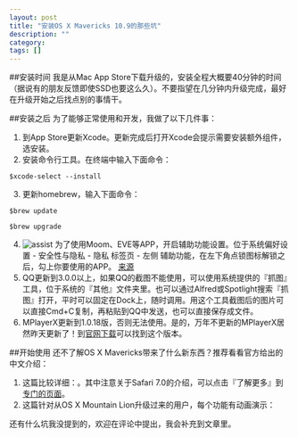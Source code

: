 ```yaml
---
layout: post
title: "安装OS X Mavericks 10.9的那些坑"
description: ""
category: 
tags: []
---
```


##安装时间
我是从Mac App Store下载升级的，安装全程大概要40分钟的时间（据说有的朋友反馈即使SSD也要这么久）。不要指望在几分钟内升级完成，最好在升级开始之后找点别的事情干。

##安装之后
为了能够正常使用和开发，我做了以下几件事：

1. 到App Store更新Xcode。更新完成后打开Xcode会提示需要安装额外组件，选安装。
2. 安装命令行工具。在终端中输入下面命令：  
```
$xcode-select --install 
```
3.  更新homebrew，输入下面命令：  
```
$brew update  

$brew upgrade
```
4. ![assist](http://ww4.sinaimg.cn/large/70dcc3a2gw1e9w5o2frlzj20ik0cz0tm.jpg)
为了使用Moom、EVE等APP，开启辅助功能设置。位于系统偏好设置 - 安全性与隐私 - 隐私 标签页 - 左侧 辅助功能，在左下角点锁图标解锁之后，勾上你要使用的APP。
[来源](http://www.tekrevue.com/2013/06/25/how-to-enable-access-for-assistive-devices-in-os-x-mavericks/)
5. QQ更新到3.0.0以上，如果QQ的截图不能使用，可以使用系统提供的『抓图』工具，位于系统的『其他』文件夹里。也可以通过Alfred或Spotlight搜索『抓图』打开，平时可以固定在Dock上，随时调用。用这个工具截图后的图片可以直接Cmd+C复制，再粘贴到QQ中发送，也可以直接保存成文件。
6. MPlayerX更新到1.0.18版，否则无法使用。是的，万年不更新的MPlayerX居然昨天更新了！到[官网下载](http://mplayerx.org/download.html)可以找到这个版本。

##开始使用
还不了解OS X Mavericks带来了什么新东西？推荐看看官方给出的中文介绍：

1. 这篇比较详细：[](http://www.apple.com/cn/osx/whats-new/)。其中注意关于Safari 7.0的介绍，可以点击『了解更多』到[专门的页面](http://www.apple.com/cn/safari/)。
2. 这篇针对从OS X Mountain Lion升级过来的用户，每个功能有动画演示：[](https://help.apple.com/osx-mavericks/whats-new-from-mountain-lion)

还有什么坑我没提到的，欢迎在评论中提出，我会补充到文章里。
